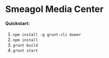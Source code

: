 # Smeagol Media Center




#### Quickstart:

1. `npm install -g grunt-cli bower`
1. `npm install`
1. `grunt build`
1. `grunt start`